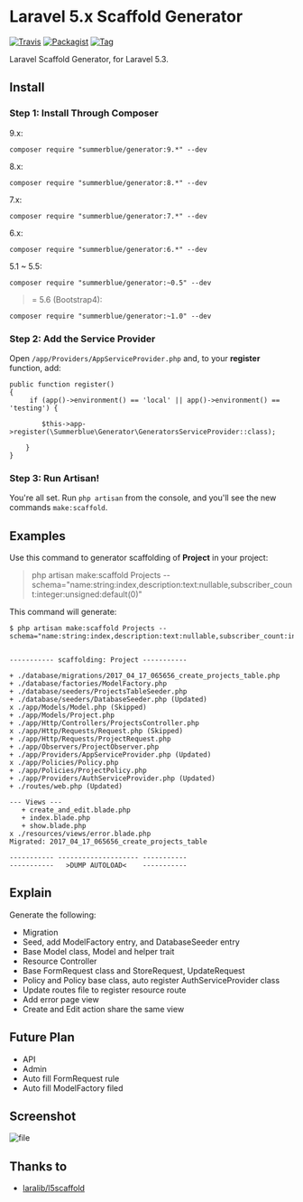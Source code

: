 # Laravel 5.x Scaffold Generator

[![Travis](https://img.shields.io/travis/summerblue/generator.svg?style=flat-square)](https://github.com/summerblue/generator)
[![Packagist](https://img.shields.io/packagist/dt/summerblue/generator.svg?style=flat-square)](https://packagist.org/packages/summerblue/generator)
[![Tag](https://img.shields.io/github/tag/summerblue/generator.svg)](https://github.com/summerblue/generator/tags)

Laravel Scaffold Generator, for Laravel 5.3.

## Install

### Step 1: Install Through Composer

9.x:

```
composer require "summerblue/generator:9.*" --dev
```

8.x:

```
composer require "summerblue/generator:8.*" --dev
```

7.x:

```
composer require "summerblue/generator:7.*" --dev
```

6.x:

```
composer require "summerblue/generator:6.*" --dev
```

5.1 ~ 5.5:

```
composer require "summerblue/generator:~0.5" --dev
```

>= 5.6 (Bootstrap4):


```
composer require "summerblue/generator:~1.0" --dev
```

### Step 2: Add the Service Provider

Open `/app/Providers/AppServiceProvider.php` and, to your **register** function, add:

```
public function register()
{
     if (app()->environment() == 'local' || app()->environment() == 'testing') {

        $this->app->register(\Summerblue\Generator\GeneratorsServiceProvider::class);

    }
}
```

### Step 3: Run Artisan!

You're all set. Run `php artisan` from the console, and you'll see the new commands `make:scaffold`.

## Examples

Use this command to generator scaffolding of **Project** in your project:

> php artisan make:scaffold Projects --schema="name:string:index,description:text:nullable,subscriber_count:integer:unsigned:default(0)"

This command will generate:

```
$ php artisan make:scaffold Projects --schema="name:string:index,description:text:nullable,subscriber_count:integer:unsigned:default(0)"


----------- scaffolding: Project -----------

+ ./database/migrations/2017_04_17_065656_create_projects_table.php
+ ./database/factories/ModelFactory.php
+ ./database/seeders/ProjectsTableSeeder.php
+ ./database/seeders/DatabaseSeeder.php (Updated)
x ./app/Models/Model.php (Skipped)
+ ./app/Models/Project.php
+ ./app/Http/Controllers/ProjectsController.php
x ./app/Http/Requests/Request.php (Skipped)
+ ./app/Http/Requests/ProjectRequest.php
+ ./app/Observers/ProjectObserver.php
+ ./app/Providers/AppServiceProvider.php (Updated)
x ./app/Policies/Policy.php
+ ./app/Policies/ProjectPolicy.php
+ ./app/Providers/AuthServiceProvider.php (Updated)
+ ./routes/web.php (Updated)

--- Views ---
   + create_and_edit.blade.php
   + index.blade.php
   + show.blade.php
x ./resources/views/error.blade.php
Migrated: 2017_04_17_065656_create_projects_table

----------- -------------------- -----------
-----------   >DUMP AUTOLOAD<    -----------
```

## Explain

Generate the following:

- Migration
- Seed, add ModelFactory entry, and DatabaseSeeder entry
- Base Model class, Model and helper trait
- Resource Controller
- Base FormRequest class and StoreRequest, UpdateRequest
- Policy and Policy base class, auto register AuthServiceProvider class
- Update routes file to register resource route
- Add error page view
- Create and Edit action share the same view

## Future Plan

- API
- Admin
- Auto fill FormRequest rule
- Auto fill ModelFactory filed

## Screenshot

![file](https://cloud.githubusercontent.com/assets/324764/22488519/7466a638-e84d-11e6-8201-99ad377d6270.png)

## Thanks to
- [laralib/l5scaffold](https://github.com/laralib/l5scaffold)
